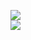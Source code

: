 [![](https://img.shields.io/badge/Made%20With-Github%20Spray-lightgrey.svg?style=for-the-badge&logo=github)](https://github.com/Annihil/github-spray#26448)  
[![](https://i.imgur.com/2DrTn0Z.gif)](https://github.com/Annihil/github-spray)